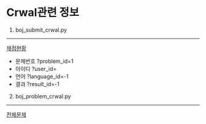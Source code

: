 # Crwal관련 정보

1. boj_submit_crwal.py
---
[채점현황](https://www.acmicpc.net/status)
+ 문제번호 ?problem_id=1
+ 아이디 ?user_id=
+ 언어 ?language_id=-1
+ 결과 ?result_id=-1


2. boj_problem_crwal.py
---
[전체문제](https://www.acmicpc.net/problemset)
